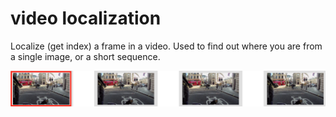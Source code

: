 # video localization

Localize (get index) a frame in a video. Used to find out where you are from a single image, or a short sequence.

![Example video query (red) and three similar images in the video](example.jpg)